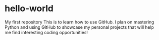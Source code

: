 # hello-world
My first repository
This is to learn how to use GitHub. I plan on mastering Python and using GitHub to showcase my personal projects that will help me find interesting coding opportunities!
